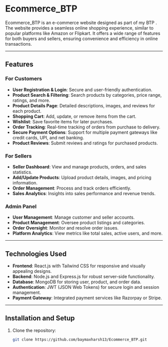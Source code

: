# Ecommerce_BTP

Ecommerce_BTP is an e-commerce website designed as part of my BTP . The website provides a seamless online shopping experience, similar to popular platforms like Amazon or Flipkart. It offers a wide range of features for both buyers and sellers, ensuring convenience and efficiency in online transactions.

---

## Features

### **For Customers**
- **User Registration & Login**: Secure and user-friendly authentication.
- **Product Search & Filtering**: Search products by categories, price range, ratings, and more.
- **Product Details Page**: Detailed descriptions, images, and reviews for each product.
- **Shopping Cart**: Add, update, or remove items from the cart.
- **Wishlist**: Save favorite items for later purchases.
- **Order Tracking**: Real-time tracking of orders from purchase to delivery.
- **Secure Payment Options**: Support for multiple payment gateways like credit cards, UPI, and net banking.
- **Product Reviews**: Submit reviews and ratings for purchased products.

### **For Sellers**
- **Seller Dashboard**: View and manage products, orders, and sales statistics.
- **Add/Update Products**: Upload product details, images, and pricing information.
- **Order Management**: Process and track orders efficiently.
- **Sales Analytics**: Insights into sales performance and revenue trends.

### **Admin Panel**
- **User Management**: Manage customer and seller accounts.
- **Product Management**: Oversee product listings and categories.
- **Order Oversight**: Monitor and resolve order issues.
- **Platform Analytics**: View metrics like total sales, active users, and more.

---

## Technologies Used
- **Frontend**: React.js with Tailwind CSS for responsive and visually appealing designs.
- **Backend**: Node.js and Express.js for robust server-side functionality.
- **Database**: MongoDB for storing user, product, and order data.
- **Authentication**: JWT (JSON Web Tokens) for secure login and session management.
- **Payment Gateway**: Integrated payment services like Razorpay or Stripe.

---

## Installation and Setup
1. Clone the repository:
   ```bash
   git clone https://github.com/baymaxharsh13/Ecommerce_BTP.git
